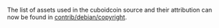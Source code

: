 The list of assets used in the cuboidcoin source and their attribution can now be found in [contrib/debian/copyright](../contrib/debian/copyright).
